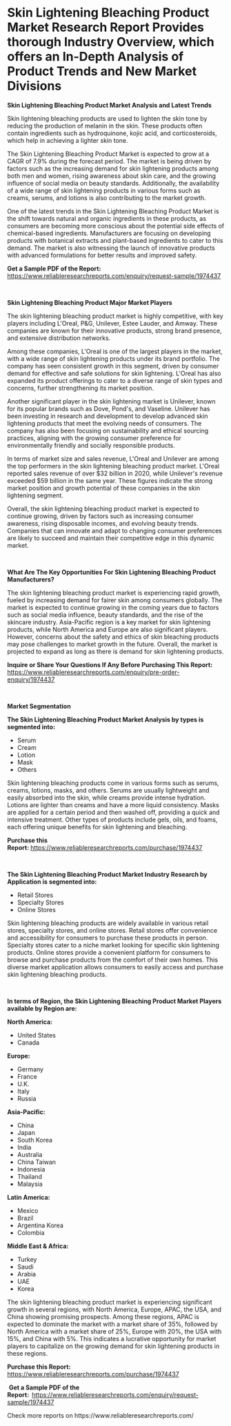 <p><h1>Skin Lightening Bleaching Product Market Research Report Provides thorough Industry Overview, which offers an In-Depth Analysis of Product Trends and New Market Divisions</h1></p><p><strong>Skin Lightening Bleaching Product Market Analysis and Latest Trends</strong></p>
<p><p>Skin lightening bleaching products are used to lighten the skin tone by reducing the production of melanin in the skin. These products often contain ingredients such as hydroquinone, kojic acid, and corticosteroids, which help in achieving a lighter skin tone.</p><p>The Skin Lightening Bleaching Product Market is expected to grow at a CAGR of 7.9% during the forecast period. The market is being driven by factors such as the increasing demand for skin lightening products among both men and women, rising awareness about skin care, and the growing influence of social media on beauty standards. Additionally, the availability of a wide range of skin lightening products in various forms such as creams, serums, and lotions is also contributing to the market growth.</p><p>One of the latest trends in the Skin Lightening Bleaching Product Market is the shift towards natural and organic ingredients in these products, as consumers are becoming more conscious about the potential side effects of chemical-based ingredients. Manufacturers are focusing on developing products with botanical extracts and plant-based ingredients to cater to this demand. The market is also witnessing the launch of innovative products with advanced formulations for better results and improved safety.</p></p>
<p><strong>Get a Sample PDF of the Report:&nbsp;</strong> <a href="https://www.reliableresearchreports.com/enquiry/request-sample/1974437">https://www.reliableresearchreports.com/enquiry/request-sample/1974437</a></p>
<p>&nbsp;</p>
<p><strong>Skin Lightening Bleaching Product Major Market Players</strong></p>
<p><p>The skin lightening bleaching product market is highly competitive, with key players including L'Oreal, P&G, Unilever, Estee Lauder, and Amway. These companies are known for their innovative products, strong brand presence, and extensive distribution networks.</p><p>Among these companies, L'Oreal is one of the largest players in the market, with a wide range of skin lightening products under its brand portfolio. The company has seen consistent growth in this segment, driven by consumer demand for effective and safe solutions for skin lightening. L'Oreal has also expanded its product offerings to cater to a diverse range of skin types and concerns, further strengthening its market position.</p><p>Another significant player in the skin lightening market is Unilever, known for its popular brands such as Dove, Pond's, and Vaseline. Unilever has been investing in research and development to develop advanced skin lightening products that meet the evolving needs of consumers. The company has also been focusing on sustainability and ethical sourcing practices, aligning with the growing consumer preference for environmentally friendly and socially responsible products.</p><p>In terms of market size and sales revenue, L'Oreal and Unilever are among the top performers in the skin lightening bleaching product market. L'Oreal reported sales revenue of over $32 billion in 2020, while Unilever's revenue exceeded $59 billion in the same year. These figures indicate the strong market position and growth potential of these companies in the skin lightening segment.</p><p>Overall, the skin lightening bleaching product market is expected to continue growing, driven by factors such as increasing consumer awareness, rising disposable incomes, and evolving beauty trends. Companies that can innovate and adapt to changing consumer preferences are likely to succeed and maintain their competitive edge in this dynamic market.</p></p>
<p>&nbsp;</p>
<p><strong>What Are The Key Opportunities For Skin Lightening Bleaching Product Manufacturers?</strong></p>
<p><p>The skin lightening bleaching product market is experiencing rapid growth, fueled by increasing demand for fairer skin among consumers globally. The market is expected to continue growing in the coming years due to factors such as social media influence, beauty standards, and the rise of the skincare industry. Asia-Pacific region is a key market for skin lightening products, while North America and Europe are also significant players. However, concerns about the safety and ethics of skin bleaching products may pose challenges to market growth in the future. Overall, the market is projected to expand as long as there is demand for skin lightening products.</p></p>
<p><strong>Inquire or Share Your Questions If Any Before Purchasing This Report:</strong> <a href="https://www.reliableresearchreports.com/enquiry/pre-order-enquiry/1974437">https://www.reliableresearchreports.com/enquiry/pre-order-enquiry/1974437</a></p>
<p>&nbsp;</p>
<p><strong>Market Segmentation</strong></p>
<p><strong>The Skin Lightening Bleaching Product Market Analysis by types is segmented into:</strong></p>
<p><ul><li>Serum</li><li>Cream</li><li>Lotion</li><li>Mask</li><li>Others</li></ul></p>
<p><p>Skin lightening bleaching products come in various forms such as serums, creams, lotions, masks, and others. Serums are usually lightweight and easily absorbed into the skin, while creams provide intense hydration. Lotions are lighter than creams and have a more liquid consistency. Masks are applied for a certain period and then washed off, providing a quick and intensive treatment. Other types of products include gels, oils, and foams, each offering unique benefits for skin lightening and bleaching.</p></p>
<p><strong>Purchase this Report:&nbsp;</strong><a href="https://www.reliableresearchreports.com/purchase/1974437">https://www.reliableresearchreports.com/purchase/1974437</a></p>
<p>&nbsp;</p>
<p><strong>The Skin Lightening Bleaching Product Market Industry Research by Application is segmented into:</strong></p>
<p><ul><li>Retail Stores</li><li>Specialty Stores</li><li>Online Stores</li></ul></p>
<p><p>Skin lightening bleaching products are widely available in various retail stores, specialty stores, and online stores. Retail stores offer convenience and accessibility for consumers to purchase these products in person. Specialty stores cater to a niche market looking for specific skin lightening products. Online stores provide a convenient platform for consumers to browse and purchase products from the comfort of their own homes. This diverse market application allows consumers to easily access and purchase skin lightening bleaching products.</p></p>
<p>&nbsp;</p>
<p><strong>In terms of Region, the Skin Lightening Bleaching Product Market Players available by Region are:</strong></p>
<p>
    <p> <strong> North America: </strong>
        <ul>
            <li>United States</li>
            <li>Canada</li>
        </ul>
        </p> 
    <p> <strong> Europe: </strong>
        <ul>
            <li>Germany</li>
            <li>France</li>
            <li>U.K.</li>
            <li>Italy</li>
            <li>Russia</li>
        </ul>
        </p> 
    <p> <strong> Asia-Pacific: </strong>
        <ul>
            <li>China</li>
            <li>Japan</li>
            <li>South Korea</li>
            <li>India</li>
            <li>Australia</li>
            <li>China Taiwan</li>
            <li>Indonesia</li>
            <li>Thailand</li>
            <li>Malaysia</li>
        </ul>
        </p> 
    <p> <strong> Latin America: </strong>
        <ul>
            <li>Mexico</li>
            <li>Brazil</li>
            <li>Argentina Korea</li>
            <li>Colombia</li>
        </ul>
        </p> 
    <p> <strong> Middle East & Africa: </strong>
        <ul>
            <li>Turkey</li>
            <li>Saudi</li>
            <li>Arabia</li>
            <li>UAE</li>
            <li>Korea</li>
        </ul>
    </p>
    </p>
<p><p>The skin lightening bleaching product market is experiencing significant growth in several regions, with North America, Europe, APAC, the USA, and China showing promising prospects. Among these regions, APAC is expected to dominate the market with a market share of 35%, followed by North America with a market share of 25%, Europe with 20%, the USA with 15%, and China with 5%. This indicates a lucrative opportunity for market players to capitalize on the growing demand for skin lightening products in these regions.</p></p>
<p><strong>Purchase this Report: </strong><a href="https://www.reliableresearchreports.com/purchase/1974437">https://www.reliableresearchreports.com/purchase/1974437</a></p>
<p>&nbsp;<strong>Get a Sample PDF of the Report:&nbsp;&nbsp;</strong><a href="https://www.reliableresearchreports.com/enquiry/request-sample/1974437">https://www.reliableresearchreports.com/enquiry/request-sample/1974437</a></p>
<p><strong></strong></p>
<p>Check more reports on https://www.reliableresearchreports.com/</p>